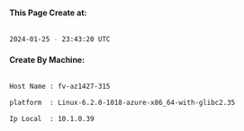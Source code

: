 
   
#### This Page Create at:

```bash

2024-01-25 - 23:43:20 UTC

```

#### Create By Machine:

```bash

Host Name : fv-az1427-315

platform  : Linux-6.2.0-1018-azure-x86_64-with-glibc2.35

Ip Local  : 10.1.0.39

```

